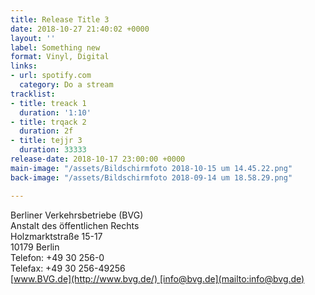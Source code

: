 ```yaml
---
title: Release Title 3
date: 2018-10-27 21:40:02 +0000
layout: ''
label: Something new
format: Vinyl, Digital
links:
- url: spotify.com
  category: Do a stream
tracklist:
- title: treack 1
  duration: '1:10'
- title: trqack 2
  duration: 2f
- title: tejjr 3
  duration: 33333
release-date: 2018-10-17 23:00:00 +0000
main-image: "/assets/Bildschirmfoto 2018-10-15 um 14.45.22.png"
back-image: "/assets/Bildschirmfoto 2018-09-14 um 18.58.29.png"

---
```

Berliner Verkehrsbetriebe (BVG)  
Anstalt des öffentlichen Rechts  
Holzmarktstraße 15-17  
10179 Berlin  
Telefon: +49 30 256-0  
Telefax: +49 30 256-49256  
[www.BVG.de](http://www.bvg.de/) [info@bvg.de](mailto:info@bvg.de)